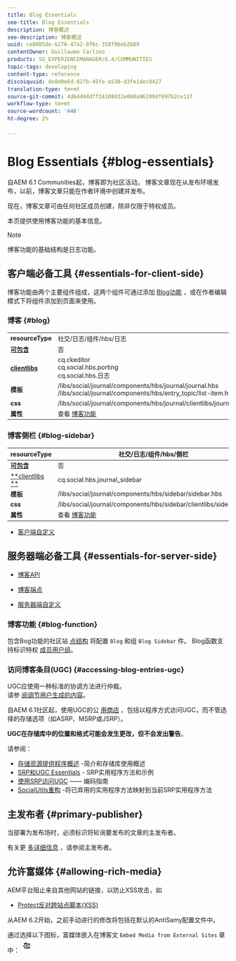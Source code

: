 ```yaml
---
title: Blog Essentials
seo-title: Blog Essentials
description: 博客概述
seo-description: 博客概述
uuid: ce0885de-6276-47a2-8f6c-358f0beb2b89
contentOwner: Guillaume Carlino
products: SG_EXPERIENCEMANAGER/6.4/COMMUNITIES
topic-tags: developing
content-type: reference
discoiquuid: de8d0e6d-827b-45fe-a538-d3fe1dec8427
translation-type: tm+mt
source-git-commit: 4d64494dff34108d32e060a96209df697b2ce11f
workflow-type: tm+mt
source-wordcount: '446'
ht-degree: 2%

---
```



# Blog Essentials {#blog-essentials}

自AEM 6.1 Communities起，博客即为社区活动。 博客文章现在从发布环境发布，以前，博客文章只能在作者环境中创建并发布。

现在，博客文章可由任何社区成员创建，除非仅限于特权成员。

本页提供使用博客功能的基本信息。

>[!NOTE]
>
>博客功能的基础结构是日志功能。

## 客户端必备工具 {#essentials-for-client-side}

博客功能由两个主要组件组成，这两个组件可通过添加 [Blog功能](functions.md#blog-function) ，或在作者编辑模式下将组件添加到页面来使用。

### 博客 {#blog}

<table> 
 <tbody>
  <tr>
   <td> <strong>resourceType</strong></td> 
   <td>社交/日志/组件/hbs/日志</td> 
  </tr>
  <tr>
   <td> <a href="scf.md#add-or-include-a-communities-component"><strong>可包含</strong></a></td> 
   <td>否</td> 
  </tr>
  <tr>
   <td> <a href="clientlibs.md"><strong>clientlibs</strong></a></td> 
   <td>cq.ckeditor<br /> cq.social.hbs.porting<br /> cq.social.hbs.日志</td> 
  </tr>
  <tr>
   <td> <strong>模板</strong></td> 
   <td> /libs/social/journal/components/hbs/journal/journal.hbs<br /> /libs/social/journal/components/hbs/entry_topic/list-item.hbs</td> 
  </tr>
  <tr>
   <td> <strong>css</strong></td> 
   <td> /libs/social/journal/components/hbs/journal/clientlibs/journal.css</td> 
  </tr>
  <tr>
   <td><strong> 属性</strong></td> 
   <td>查看 <a href="blog-feature.md">博客功能</a></td> 
  </tr>
 </tbody>
</table>

### 博客侧栏 {#blog-sidebar}

| **resourceType** | 社交/日志/组件/hbs/侧栏 |
|---|---|
| [**可包含&#x200B;**](scf.md#add-or-include-a-communities-component) | 否 |
| [**clientlibs **](clientlibs.md) | cq.social.hbs.journal_sidebar |
| **模板** | /libs/social/journal/components/hbs/sidebar/sidebar.hbs |
| **css** | /libs/social/journal/components/hbs/sidebar/clientlibs/sidebar.css |
| **属性** | 查看 [博客功能](blog-feature.md) |

* [客户端自定义](client-customize.md)

## 服务器端必备工具 {#essentials-for-server-side}

* [博客API](https://helpx.adobe.com/experience-manager/6-4/sites/developing/using/reference-materials/javadoc/com/adobe/cq/social/journal/client/api/package-summary.html)

* [博客端点](https://helpx.adobe.com/experience-manager/6-4/sites/developing/using/reference-materials/javadoc/com/adobe/cq/social/journal/client/endpoints/package-summary.html)

* [服务器端自定义](server-customize.md)

### 博客功能 {#blog-function}

包含Bog功能的社区站 [点结构](functions.md#blog-function) 将配置 `Blog` 和组 `Blog Sidebar` 件。 Blog函数支持标识特权 [成员用户组](users.md#privileged-members-group)。

### 访问博客条目(UGC) {#accessing-blog-entries-ugc}

UGC应使用一种标准的协调方法进行仲裁。\
请参 [阅调节用户生成的内容](moderate-ugc.md)。

自AEM 6.1社区起，使用UGC的公 [用商店](working-with-srp.md) ，包括以程序方式访问UGC，而不管选择的存储选项（如ASRP、MSRP或JSRP）。

**UGC在存储库中的位置和格式可能会发生更改，但不会发出警告**。

请参阅：

* [存储资源提供程序概述](srp.md) -简介和存储库使用概述
* [SRP和UGC Essentials](srp-and-ugc.md) - SRP实用程序方法和示例
* [使用SRP访问UGC](accessing-ugc-with-srp.md) —— 编码指南
* [SocialUtils重构](socialutils.md) -将已弃用的实用程序方法映射到当前SRP实用程序方法

## 主发布者 {#primary-publisher}

当部署为发布场时，必须标识将轮询要发布的文章的主发布者。

有关更 [多详细信息](deploy-communities.md#primary-publisher) ，请参阅主发布者。

## 允许富媒体 {#allowing-rich-media}

AEM平台阻止来自其他网站的链接，以防止XSS攻击，如

* [Protect反对跨站点脚本(XSS)](../../help/sites-developing/security.md#protect-against-cross-site-scripting-xss)

从AEM 6.2开始，之前手动进行的修改将包括在默认的AntiSamy配置文件中。

通过选择以下图标，富媒体嵌入在博客文 `Embed Media from External Sites` 章中：  ![chlimage_1-471](assets/chlimage_1-471.png)

